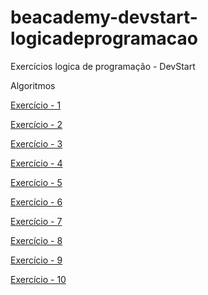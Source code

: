 # beacademy-devstart-logicadeprogramacao

Exercícios logica de programação - DevStart


Algoritmos

[Exercício - 1](./exercicio1.txt)

[Exercício - 2](./exercicio2.txt)

[Exercício - 3](./exercicio3.txt)

[Exercício - 4](./exercicio4.txt)

[Exercício - 5](./exercicio5.txt)

[Exercício - 6](./exercicio6.txt)

[Exercício - 7](./exercicio7.txt)

[Exercício - 8](./exercicio8.txt)

[Exercício - 9](./exercicio9.txt)

[Exercício - 10](./exercicio10.txt)
